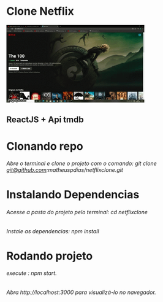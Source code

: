 # Clone Netflix 

![netflix](https://github.com/matheuspdias/netflixclone/blob/master/netflix.gif)

## ReactJS + Api tmdb

# Clonando repo

###### Abre o terminal e clone o projeto com o comando: git clone git@github.com:matheuspdias/netflixclone.git

# Instalando Dependencias

###### Acesse a pasta do projeto pelo terminal: cd netflixclone

###### Instale as dependencias: npm install 

# Rodando projeto

###### execute : npm start.
###### Abra http://localhost:3000 para visualizá-lo no navegador.

